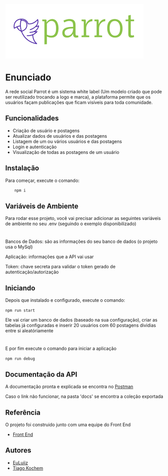 
![Logo](https://github.com/EuLuiiz/parrot-handson/blob/main/doc/logo%20horizontal%20colorido.png)




# Enunciado

A rede social Parrot é um sistema white label (Um modelo criado que pode ser reutilizado trocando a logo e marca), a plataforma permite que os usuários façam publicações que
ficam visíveis para toda comunidade.


## Funcionalidades

- Criação de usuário e postagens
- Atualizar dados de usuários e das postagens
- Listagem de um ou vários usuários e das postagens
- Login e autenticação
- Visualização de todas as postagens de um usuário


## Instalação

Para começar, execute o comando:

```bash
    npm i
```
    
## Variáveis de Ambiente

Para rodar esse projeto, você vai precisar adicionar as seguintes variáveis de ambiente no seu .env (seguindo o exemplo disponibilizado)
#
Bancos de Dados: são as informações do seu banco de dados (o projeto usa o MySql)

Aplicação: informações que a API vai usar

Token: chave secreta para validar o token gerado de autenticação/autorização

## Iniciando

Depois que instalado e configurado, execute o comando:

`npm run start`

Ele vai criar um banco de dados (baseado na sua configuração), criar as tabelas já configuradas e inserir 20 usuários com 60 postagens dividias entre si aleatóriamente

#

E por fim execute o comando para iniciar a aplicação

`npm run debug`
## Documentação da API

A documentação pronta e explicada se encontra no [Postman](https://documenter.getpostman.com/view/24048036/2s8YCjDC1C)  

Caso o link não funcionar, na pasta 'docs' se encontra a coleção exportada


## Referência

O projeto foi construido junto com uma equipe do Front End

 - [Front End](https://github.com/JessicaArf/parrot)


## Autores

- [EuLuiiz](https://www.github.com/EuLuiiz)
- [Tiago Kochem](https://github.com/Tiagokochem)

